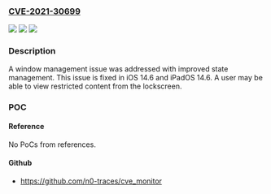 ### [CVE-2021-30699](https://cve.mitre.org/cgi-bin/cvename.cgi?name=CVE-2021-30699)
![](https://img.shields.io/static/v1?label=Product&message=iOS%20and%20iPadOS&color=blue)
![](https://img.shields.io/static/v1?label=Version&message=%3C%2014.6%20&color=brighgreen)
![](https://img.shields.io/static/v1?label=Vulnerability&message=A%20user%20may%20be%20able%20to%20view%20restricted%20content%20from%20the%20lockscreen&color=brighgreen)

### Description

A window management issue was addressed with improved state management. This issue is fixed in iOS 14.6 and iPadOS 14.6. A user may be able to view restricted content from the lockscreen.

### POC

#### Reference
No PoCs from references.

#### Github
- https://github.com/n0-traces/cve_monitor

